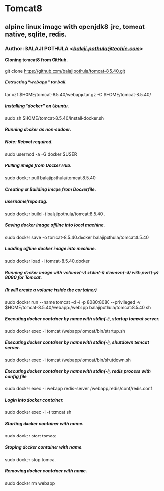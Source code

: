 # Tomcat8
## alpine linux image with openjdk8-jre, tomcat-native, sqlite, redis.
### Author: BALAJI POTHULA <*balaji.pothula@techie.com*>

#### Cloning tomcat8 from GitHub.
git clone https://github.com/balajipothula/tomcat-8.5.40.git

##### Extracting "webapp" tar ball.
tar xzf $HOME/tomcat-8.5.40/webapp.tar.gz -C $HOME/tomcat-8.5.40/ 

##### Installing "docker" on Ubuntu.
sudo sh $HOME/tomcat-8.5.40/install-docker.sh

##### Running docker as non-sudoer.
##### Note: Reboot required.
sudo usermod -a -G docker $USER

##### Pulling image from Docker Hub.
sudo docker pull balajipothula/tomcat:8.5.40

##### Creating or Building image from Dockerfile.
##### username/repo:tag.
sudo docker build -t balajipothula/tomcat:8.5.40 .

##### Saving docker image offline into local machine.
sudo docker save -o tomcat-8.5.40.docker balajipothula/tomcat:8.5.40

##### Loading offline docker image into machine.
sudo docker load -i tomcat-8.5.40.docker

##### Running docker image with volume(-v) stdin(-i) daemon(-d) with port(-p) 8080 for Tomcat.
##### (It will create a volume inside the container)
sudo docker run --name tomcat -d -i -p 8080:8080 --privileged -v $HOME/tomcat-8.5.40/webapp:/webapp balajipothula/tomcat:8.5.40 sh

##### Executing docker container by name with stdin(-i), startup  tomcat server.
sudo docker exec -i tomcat /webapp/tomcat/bin/startup.sh

##### Executing docker container by name with stdin(-i), shutdown tomcat server.
sudo docker exec -i tomcat /webapp/tomcat/bin/shutdown.sh

##### Executing docker container by name with stdin(-i), redis process with config file. 
sudo docker exec -i webapp redis-server /webapp/redis/conf/redis.conf

##### Login into docker container.
sudo docker exec -i -t tomcat sh

##### Starting docker container with name.
sudo docker start tomcat

##### Stoping  docker container with name.
sudo docker stop tomcat

##### Removing docker container with name.
sudo docker rm webapp
